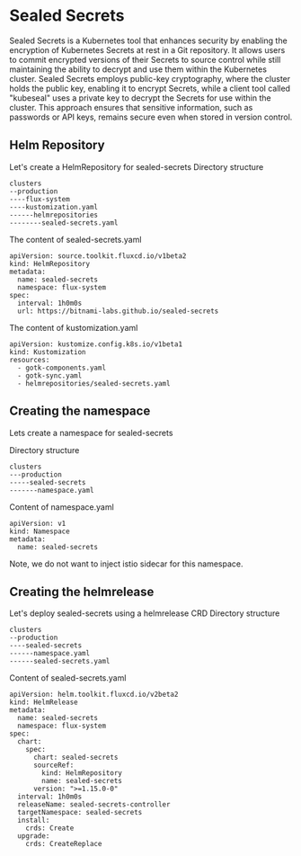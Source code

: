 # Sealed Secrets
Sealed Secrets is a Kubernetes tool that enhances security by enabling the encryption of Kubernetes Secrets at rest in a Git repository. It allows users to commit encrypted versions of their Secrets to source control while still maintaining the ability to decrypt and use them within the Kubernetes cluster. Sealed Secrets employs public-key cryptography, where the cluster holds the public key, enabling it to encrypt Secrets, while a client tool called "kubeseal" uses a private key to decrypt the Secrets for use within the cluster. This approach ensures that sensitive information, such as passwords or API keys, remains secure even when stored in version control.

## Helm Repository
Let's create a HelmRepository for sealed-secrets
Directory structure
```
clusters
--production
----flux-system
----kustomization.yaml
------helmrepositories
--------sealed-secrets.yaml
```

The content of sealed-secrets.yaml
```
apiVersion: source.toolkit.fluxcd.io/v1beta2
kind: HelmRepository
metadata:
  name: sealed-secrets
  namespace: flux-system
spec:
  interval: 1h0m0s
  url: https://bitnami-labs.github.io/sealed-secrets
```
The content of kustomization.yaml
```
apiVersion: kustomize.config.k8s.io/v1beta1
kind: Kustomization
resources:
  - gotk-components.yaml
  - gotk-sync.yaml
  - helmrepositories/sealed-secrets.yaml
```

## Creating the namespace
Lets create a namespace for sealed-secrets

Directory structure
```
clusters
---production
-----sealed-secrets
-------namespace.yaml
```
Content of namespace.yaml
```
apiVersion: v1
kind: Namespace
metadata:
  name: sealed-secrets
```
Note, we do not want to inject istio sidecar for this namespace. 

## Creating the helmrelease

Let's deploy sealed-secrets using a helmrelease CRD
Directory structure
```
clusters
--production
----sealed-secrets
------namespace.yaml
------sealed-secrets.yaml
```

Content of sealed-secrets.yaml
```
apiVersion: helm.toolkit.fluxcd.io/v2beta2
kind: HelmRelease
metadata:
  name: sealed-secrets
  namespace: flux-system
spec:
  chart:
    spec:
      chart: sealed-secrets
      sourceRef:
        kind: HelmRepository
        name: sealed-secrets
      version: ">=1.15.0-0"
  interval: 1h0m0s
  releaseName: sealed-secrets-controller
  targetNamespace: sealed-secrets
  install:
    crds: Create
  upgrade:
    crds: CreateReplace
```


